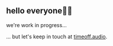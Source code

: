 ## hello everyone👋🏼

we're work in progress...

... but let's keep in touch at [timeoff.audio](https://timeoff.audio).
